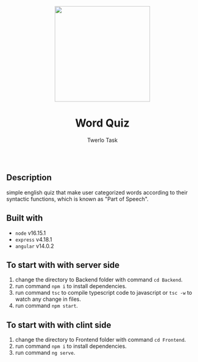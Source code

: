 <p align="center"><img src="https://i.ibb.co/f02YskJ/logo.png" width=250></p>
<h1 align="center">Word Quiz</h1>
<p align="center">Twerlo Task</p>
<br><br>


## Description

simple english quiz that make user categorized words according to their syntactic functions, which is known as "Part of Speech".


## Built with

-   `node` v16.15.1
-   `express` v4.18.1
-   `angular` v14.0.2


## To start with with server side

1. change the directory to Backend folder with command `cd Backend`.
2. run command `npm i` to install dependencies.
3. run command `tsc` to compile typescript code to javascript or `tsc -w` to watch any change in files.
4. run command `npm start`.


## To start with with clint side

1. change the directory to Frontend folder with command `cd Frontend`.
2. run command `npm i` to install dependencies.
3. run command `ng serve`.